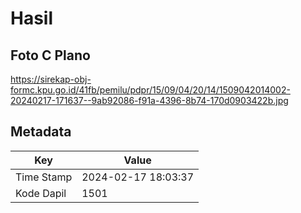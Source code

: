 # Hasil

## Foto C Plano

https://sirekap-obj-formc.kpu.go.id/41fb/pemilu/pdpr/15/09/04/20/14/1509042014002-20240217-171637--9ab92086-f91a-4396-8b74-170d0903422b.jpg


## Metadata

| Key        | Value               |
| ---------- | ------------------- |
| Time Stamp | 2024-02-17 18:03:37 |
| Kode Dapil | 1501                |



